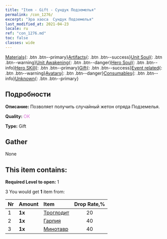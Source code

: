 ```yaml
---
title: "Item - Gift - Сундук Подземелья"
permalink: /con_1276/
excerpt: "Эра хаоса  Сундук Подземелья"
last_modified_at: 2021-04-23
locale: ru
ref: "con_1276.md"
toc: false
classes: wide
---
```

 [Materials](/ItemsRU/){: .btn .btn--primary}[Artifacts](/ItemsRU/Artifacts/){: .btn .btn--success}[Unit Soul](/ItemsRU/UnitSoul/){: .btn .btn--warning}[Unit Awakening](/ItemsRU/UnitAwakening/){: .btn .btn--danger}[Hero Soul](/ItemsRU/HeroSoul/){: .btn .btn--info}[Hero SKill](/ItemsRU/HeroSkill/){: .btn .btn--primary}[Gift](/ItemsRU/Gift/){: .btn .btn--success}[Event related](/ItemsRU/Events/){: .btn .btn--warning}[Avatars](/ItemsRU/Avatars/){: .btn .btn--danger}[Consumables](/ItemsRU/Consumables/){: .btn .btn--info}[Unknown](/ItemsRU/Unknown/){: .btn .btn--primary}

## Подробности
 **Описание:** Позволяет получить случайный жетон отряда Подземелья.

 **Quality:** <span style="color: #DA70D6">OK</span>

 **Type:** Gift

## Gather

  None

## This item contains:

 **Required Level to open:** 1

 3 You would get **1** item  from:

  | Nr | Amount |     Item    | Drop Rate,% |
  |:---|:-------|:------------|:---------:|
  | 1 |  **1x** | [Троглодит](/ItemsRU/unt_244/) | 20 | 
  | 2 |  **1x** | [Гарпия](/ItemsRU/unt_245/) | 40 | 
  | 3 |  **1x** | [Минотавр](/ItemsRU/unt_248/) | 40 | 
